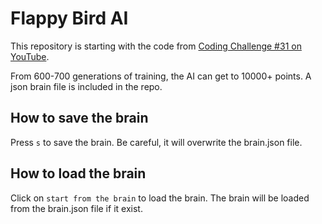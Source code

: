# Flappy Bird AI

This repository is starting with the code from [Coding Challenge #31 on YouTube](https://www.youtube.com/watch?v=cXgA1d_E-jY).

From 600-700 generations of training, the AI can get to 10000+ points.
A json brain file is included in the repo.

## How to save the brain
Press `s` to save the brain. Be careful, it will overwrite the brain.json file.

## How to load the brain
Click on `start from the brain` to load the brain. The brain will be loaded from the brain.json file if it exist.